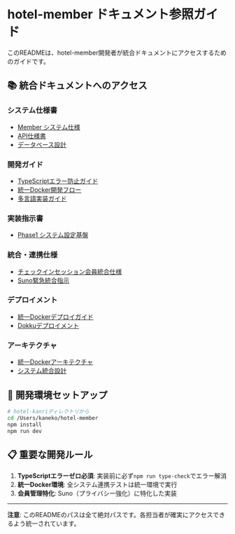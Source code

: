 # hotel-member ドキュメント参照ガイド

このREADMEは、hotel-member開発者が統合ドキュメントにアクセスするためのガイドです。

## 📚 統合ドキュメントへのアクセス

### システム仕様書
- [Member システム仕様](/Users/kaneko/hotel-kanri/docs/01_systems/member/)
- [API仕様書](/Users/kaneko/hotel-kanri/docs/01_systems/member/api/)
- [データベース設計](/Users/kaneko/hotel-kanri/docs/01_systems/member/database/)

### 開発ガイド
- [TypeScriptエラー防止ガイド](/Users/kaneko/hotel-kanri/docs/development/TYPESCRIPT_ERROR_PREVENTION_GUIDE.md)
- [統一Docker開発フロー](/Users/kaneko/hotel-kanri/docs/development/unified-docker-workflow.md)
- [多言語実装ガイド](/Users/kaneko/hotel-kanri/docs/01_systems/member/multilingual-implementation.md)

### 実装指示書
- [Phase1 システム設定基盤](/Users/kaneko/hotel-kanri/docs/implementation/PHASE1_SYSTEM_SETTINGS_IMPLEMENTATION_GUIDE.md)

### 統合・連携仕様
- [チェックインセッション会員統合仕様](/Users/kaneko/hotel-kanri/docs/systems/member/CHECKIN_SESSION_MEMBER_INTEGRATION_SPEC.md)
- [Suno緊急統合指示](/Users/kaneko/hotel-kanri/docs/01_systems/common/integration/guides/Suno_Emergency_Integration_Instructions.md)

### デプロイメント
- [統一Dockerデプロイガイド](/Users/kaneko/hotel-kanri/docs/deployment/unified-docker-deployment-guide.md)
- [Dokkuデプロイメント](/Users/kaneko/hotel-kanri/docs/deployment/dokku-dockerfile-deployment.md)

### アーキテクチャ
- [統一Dockerアーキテクチャ](/Users/kaneko/hotel-kanri/docs/architecture/docker/unified-docker-architecture-2025.md)
- [システム統合設計](/Users/kaneko/hotel-kanri/docs/architecture/system-integration.md)

## 🔧 開発環境セットアップ
```bash
# hotel-kanriディレクトリから
cd /Users/kaneko/hotel-member
npm install
npm run dev
```

## 📋 重要な開発ルール
1. **TypeScriptエラーゼロ必須**: 実装前に必ず`npm run type-check`でエラー解消
2. **統一Docker環境**: 全システム連携テストは統一環境で実行
3. **会員管理特化**: Suno（プライバシー強化）に特化した実装

---
**注意**: このREADMEのパスは全て絶対パスです。各担当者が確実にアクセスできるよう統一されています。
